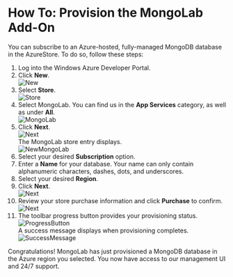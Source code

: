 # How To: Provision the MongoLab Add-On
You can subscribe to an Azure-hosted, fully-managed MongoDB database in the AzureStore. To do so, follow these steps:

1. Log into the Windows Azure Developer Portal.   
1. Click **New**.  
![New][button-new]
1. Select **Store**.  
![Store][button-store]
1. Select MongoLab. You can find us in the **App Services** category, as well as under **All**.  
![MongoLab][entry-mongolab]  
1. Click **Next**.  
![Next][button-next]  
The MongoLab store entry displays.  
![NewMongoLab][screen-newmongolab]
1. Select your desired **Subscription** option.
1. Enter a **Name** for your database. Your name can only contain alphanumeric characters, dashes, dots, and underscores.   
1. Select your desired **Region**.
1. Click **Next**.  
![Next][button-next]
1. Review your store purchase information and click **Purchase** to confirm.  
![Next][button-purchase] 
1. The toolbar progress button provides your provisioning status.  
![ProgressButton][button-progress]  
A success message displays when provisioning completes.  
![SuccessMessage][message-success]

Congratulations! MongoLab has just provisioned a MongoDB database in the Azure region you selected. You now have access to our management UI and 24/7 support.

[button-new]: ../Media/MongoLab/button-new.png
[button-store]: ../Media/MongoLab/button-store.png
[button-next]: ../Media/MongoLab/button-next.png
[button-purchase]: ../Media/MongoLab/button-purchase.png
[button-progress]: ../Media/MongoLab/button-progress.png
[entry-mongolab]: ../Media/MongoLab/entry-mongolab.png 
[screen-newmongolab]: ../Media/MongoLab/screen-newmongolab.png 
[message-success]: ../Media/MongoLab/message-provisionsuccess.png